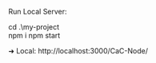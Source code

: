 Run Local Server:

  cd .\my-project\
    npm i
      npm start

  ➜  Local:
  http://localhost:3000/CaC-Node/
